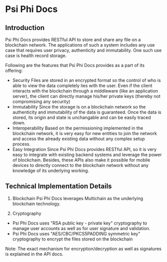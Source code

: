 # Psi Phi Docs

## Introduction
Psi Phi Docs provides RESTful API to store and share any file on a blockchain network. The applications of such a system includes any use case that requires user privacy, authenticity and immutability. One such use case is health record storage.

Following are the features that Psi Phi Docs provides as a part of its offering:
- Security
Files are stored in an encrypted format so the control of who is able to view the data completely lies with the user. Even if the client interacts with the blockchain through a middleware (like an application server), the client can directly manage his/her private keys (thereby not compromising any security)
- Immutability
Since the storage is on a blockchain network so the authenticity and immutability of the data is guaranteed. Once the data is stored, its origin and state is unchangable and can be easily traced down.
- Interoperability
Based on the permissioning implemented in the blockchain network, it is very easy for new entities to join the network and access the already existing data without any complex setup process.
- Easy Integration
Since Psi Phi Docs provides RESTful API, so it is very easy to integrate with existing backend systems and leverage the power of blockchain. Besides, these APIs also make it possible for mobile devices to directly connect to the blockchain network without any knowledge of its underlying working.


## Technical Implementation Details

1. Blockchain
Psi Phi Docs leverages Multichain as the underlying blockchain technology.

2. Cryptography
- Psi Phi Docs uses "RSA public key - private key" cryptography to manage user accounts as well as for user signature and validation.
- Psi Phi Docs uses "AES/CBC/PKCS5PADDING symmetric key" cryptography to encrypt the files stored on the blockchain

Note: The exact mechanism for encryption/decryption as well as signatures is explained in the API docs.